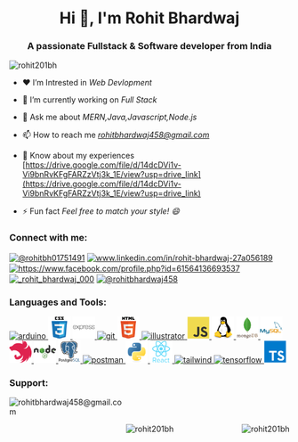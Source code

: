 <h1 align="center">Hi 👋, I'm Rohit Bhardwaj</h1>
<h3 align="center">A passionate Fullstack & Software developer from India</h3>

<p align="left"> <img src="https://komarev.com/ghpvc/?username=rohit201bh&label=Profile%20views&color=0e75b6&style=flat" alt="rohit201bh" /> </p>

- ❤️ I’m Intrested in *Web Devlopment*

- 🌱 I’m currently working on *Full Stack*

- 💬 Ask me about *MERN,Java,Javascript,Node.js*

- 📫 How to reach me *rohitbhardwaj458@gmail.com*

- 📄 Know about my experiences [https://drive.google.com/file/d/14dcDVi1v-Vi9bnRvKFgFARZzVtj3k_1E/view?usp=drive_link](https://drive.google.com/file/d/14dcDVi1v-Vi9bnRvKFgFARZzVtj3k_1E/view?usp=drive_link)

- ⚡ Fun fact *Feel free to match your style! 😄*

<h3 align="left">Connect with me:</h3>
<p align="left">
<a href="https://twitter.com/@rohitbh01751491" target="blank"><img align="center" src="https://raw.githubusercontent.com/rahuldkjain/github-profile-readme-generator/master/src/images/icons/Social/twitter.svg" alt="@rohitbh01751491" height="30" width="40" /></a>
<a href="https://linkedin.com/in/www.linkedin.com/in/rohit-bhardwaj-27a056189" target="blank"><img align="center" src="https://raw.githubusercontent.com/rahuldkjain/github-profile-readme-generator/master/src/images/icons/Social/linked-in-alt.svg" alt="www.linkedin.com/in/rohit-bhardwaj-27a056189" height="30" width="40" /></a>
<a href="https://fb.com/https://www.facebook.com/profile.php?id=61564136693537" target="blank"><img align="center" src="https://raw.githubusercontent.com/rahuldkjain/github-profile-readme-generator/master/src/images/icons/Social/facebook.svg" alt="https://www.facebook.com/profile.php?id=61564136693537" height="30" width="40" /></a>
<a href="https://instagram.com/_rohit_bhardwaj_000" target="blank"><img align="center" src="https://raw.githubusercontent.com/rahuldkjain/github-profile-readme-generator/master/src/images/icons/Social/instagram.svg" alt="_rohit_bhardwaj_000" height="30" width="40" /></a>
<a href="https://www.hackerrank.com/@rohitbhardwaj458" target="blank"><img align="center" src="https://raw.githubusercontent.com/rahuldkjain/github-profile-readme-generator/master/src/images/icons/Social/hackerrank.svg" alt="@rohitbhardwaj458" height="30" width="40" /></a>
</p>

<h3 align="left">Languages and Tools:</h3>
<p align="left"> <a href="https://www.arduino.cc/" target="_blank" rel="noreferrer"> <img src="https://cdn.worldvectorlogo.com/logos/arduino-1.svg" alt="arduino" width="40" height="40"/> </a> <a href="https://www.w3schools.com/css/" target="_blank" rel="noreferrer"> <img src="https://raw.githubusercontent.com/devicons/devicon/master/icons/css3/css3-original-wordmark.svg" alt="css3" width="40" height="40"/> </a> <a href="https://expressjs.com" target="_blank" rel="noreferrer"> <img src="https://raw.githubusercontent.com/devicons/devicon/master/icons/express/express-original-wordmark.svg" alt="express" width="40" height="40"/> </a> <a href="https://git-scm.com/" target="_blank" rel="noreferrer"> <img src="https://www.vectorlogo.zone/logos/git-scm/git-scm-icon.svg" alt="git" width="40" height="40"/> </a> <a href="https://www.w3.org/html/" target="_blank" rel="noreferrer"> <img src="https://raw.githubusercontent.com/devicons/devicon/master/icons/html5/html5-original-wordmark.svg" alt="html5" width="40" height="40"/> </a> <a href="https://www.adobe.com/in/products/illustrator.html" target="_blank" rel="noreferrer"> <img src="https://www.vectorlogo.zone/logos/adobe_illustrator/adobe_illustrator-icon.svg" alt="illustrator" width="40" height="40"/> </a> <a href="https://developer.mozilla.org/en-US/docs/Web/JavaScript" target="_blank" rel="noreferrer"> <img src="https://raw.githubusercontent.com/devicons/devicon/master/icons/javascript/javascript-original.svg" alt="javascript" width="40" height="40"/> </a> <a href="https://www.linux.org/" target="_blank" rel="noreferrer"> <img src="https://raw.githubusercontent.com/devicons/devicon/master/icons/linux/linux-original.svg" alt="linux" width="40" height="40"/> </a> <a href="https://www.mongodb.com/" target="_blank" rel="noreferrer"> <img src="https://raw.githubusercontent.com/devicons/devicon/master/icons/mongodb/mongodb-original-wordmark.svg" alt="mongodb" width="40" height="40"/> </a> <a href="https://www.mysql.com/" target="_blank" rel="noreferrer"> <img src="https://raw.githubusercontent.com/devicons/devicon/master/icons/mysql/mysql-original-wordmark.svg" alt="mysql" width="40" height="40"/> </a> <a href="https://nestjs.com/" target="_blank" rel="noreferrer"> <img src="https://raw.githubusercontent.com/devicons/devicon/master/icons/nestjs/nestjs-plain.svg" alt="nestjs" width="40" height="40"/> </a> <a href="https://nodejs.org" target="_blank" rel="noreferrer"> <img src="https://raw.githubusercontent.com/devicons/devicon/master/icons/nodejs/nodejs-original-wordmark.svg" alt="nodejs" width="40" height="40"/> </a> <a href="https://www.postgresql.org" target="_blank" rel="noreferrer"> <img src="https://raw.githubusercontent.com/devicons/devicon/master/icons/postgresql/postgresql-original-wordmark.svg" alt="postgresql" width="40" height="40"/> </a> <a href="https://postman.com" target="_blank" rel="noreferrer"> <img src="https://www.vectorlogo.zone/logos/getpostman/getpostman-icon.svg" alt="postman" width="40" height="40"/> </a> <a href="https://www.python.org" target="_blank" rel="noreferrer"> <img src="https://raw.githubusercontent.com/devicons/devicon/master/icons/python/python-original.svg" alt="python" width="40" height="40"/> </a> <a href="https://reactjs.org/" target="_blank" rel="noreferrer"> <img src="https://raw.githubusercontent.com/devicons/devicon/master/icons/react/react-original-wordmark.svg" alt="react" width="40" height="40"/> </a> <a href="https://tailwindcss.com/" target="_blank" rel="noreferrer"> <img src="https://www.vectorlogo.zone/logos/tailwindcss/tailwindcss-icon.svg" alt="tailwind" width="40" height="40"/> </a> <a href="https://www.tensorflow.org" target="_blank" rel="noreferrer"> <img src="https://www.vectorlogo.zone/logos/tensorflow/tensorflow-icon.svg" alt="tensorflow" width="40" height="40"/> </a> <a href="https://www.typescriptlang.org/" target="_blank" rel="noreferrer"> <img src="https://raw.githubusercontent.com/devicons/devicon/master/icons/typescript/typescript-original.svg" alt="typescript" width="40" height="40"/> </a> </p>

<h3 align="left">Support:</h3>
<p><a href="https://www.buymeacoffee.com/rohitbhardwaj458@gmail.com"> <img align="left" src="https://cdn.buymeacoffee.com/buttons/v2/default-yellow.png" height="50" width="210" alt="rohitbhardwaj458@gmail.com" /></a></p><br><br>

<p><img align="left" src="https://github-readme-stats.vercel.app/api/top-langs?username=rohit201bh&show_icons=true&locale=en&layout=compact" alt="rohit201bh" /></p>

<p>&nbsp;<img align="right" src="https://github-readme-stats.vercel.app/api?username=rohit201bh&show_icons=true&locale=en" alt="rohit201bh" /></p>
